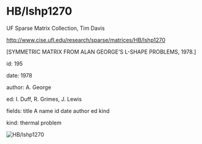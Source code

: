 # HB/lshp1270

 UF Sparse Matrix Collection, Tim Davis

 http://www.cise.ufl.edu/research/sparse/matrices/HB/lshp1270

 [SYMMETRIC MATRIX FROM ALAN GEORGE'S L-SHAPE PROBLEMS, 1978.]

 id: 195

 date: 1978

 author: A. George

 ed: I. Duff, R. Grimes, J. Lewis

 fields: title A name id date author ed kind

 kind: thermal problem

![HB/lshp1270](http://yifanhu.net/GALLERY/GRAPHS/GIF_SMALL/HB@lshp1270.gif)
